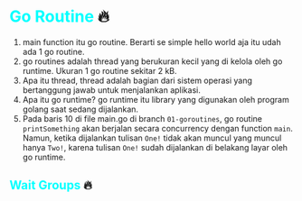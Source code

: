 # <span style="color:cyan">Go Routine</span> 🔥
1. main function itu go routine. Berarti se simple hello world aja itu udah ada 1 go routine.
2. go routines adalah thread yang berukuran kecil yang di kelola oleh go runtime. Ukuran 1 go routine sekitar 2 kB.
3. Apa itu thread, thread adalah bagian dari sistem operasi yang bertanggung jawab untuk menjalankan aplikasi.
4. Apa itu go runtime? go runtime itu library yang digunakan oleh program golang saat sedang dijalankan.
5. Pada baris 10 di file main.go di branch `01-goroutines`, go routine ```printSomething``` akan berjalan secara concurrency dengan function ```main```. Namun, ketika dijalankan tulisan `One!` tidak akan muncul yang muncul hanya `Two!`, karena tulisan `One!` sudah dijalankan di belakang layar oleh go runtime.


## <span style="color:cyan">Wait Groups</span> 🔥
